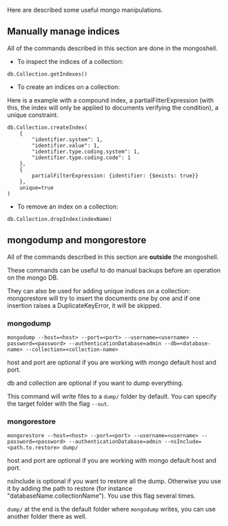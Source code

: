 Here are described some useful mongo manipulations.

## Manually manage indices

All of the commands described in this section are done in the mongoshell.

- To inspect the indices of a collection:

```
db.Collection.getIndexes()
```

- To create an indices on a collection:

Here is a example with a compound index, a partialFilterExpression (with this, the index will only be applied to documents verifying the condition), a unique constraint.

```
db.Collection.createIndex(
    {
        "identifier.system": 1,
        "identifier.value": 1,
        "identifier.type.coding.system": 1,
        "identifier.type.coding.code": 1
    }, 
    {
        partialFilterExpression: {identifier: {$exists: true}}
    },
    unique=true
)
```

- To remove an index on a collection:

```
db.Collection.dropIndex(indexName)
```


## mongodump and mongorestore

All of the commands described in this section are **outside** the mongoshell.

These commands can be useful to do manual backups before an operation on the mongo DB.

They can also be used for adding unique indices on a collection: mongorestore will try to insert the documents one by one and if one insertion raises a DuplicateKeyError, it will be skipped.

### mongodump

```
mongodump --host=<host> --port=<port> --username=<username> --password=<password> --authenticationDatabase=admin --db=<database-name> --collection=<collection-name>
```

host and port are optional if you are working with mongo default host and port.

db and collection are optional if you want to dump everything.

This command will write files to a `dump/` folder by default. You can specify the target folder with the flag `--out`.

### mongorestore

```
mongorestore --host=<host> --port=<port> --username=<username> --password=<password> --authenticationDatabase=admin --nsInclude=<path.to.restore> dump/
```

host and port are optional if you are working with mongo default host and port.

nsInclude is optional if you want to restore all the dump. Otherwise you use it by adding the path to restore (for instance "databaseName.collectionName"). You use this flag several times.

`dump/` at the end is the default folder where `mongodump` writes, you can use another folder there as well.